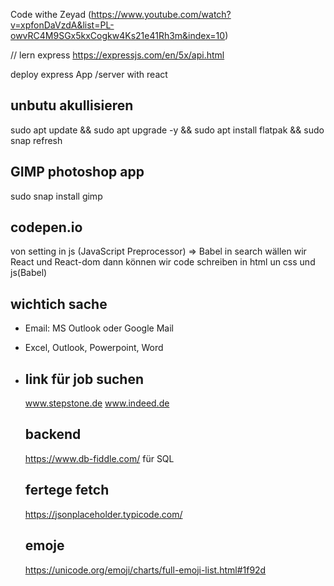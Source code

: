  Code withe Zeyad
 (https://www.youtube.com/watch?v=xpfonDaVzdA&list=PL-owvRC4M9SGx5kxCogkw4Ks21e41Rh3m&index=10)

// lern express
https://expressjs.com/en/5x/api.html


 deploy express App /server with react

## unbutu akullisieren
 sudo apt update && sudo apt upgrade -y && sudo apt install flatpak && sudo snap refresh

## GIMP photoshop app
 sudo snap install gimp

 ## codepen.io
 von setting  in js (JavaScript Preprocessor) => Babel 
 in search wällen wir React und React-dom
 dann können wir code schreiben in html un css und js(Babel)

 ## wichtich sache
 - Email: MS Outlook oder Google Mail
 - Excel, Outlook, Powerpoint, Word
- ## link für job suchen
   www.stepstone.de
   www.indeed.de

   ## backend
   https://www.db-fiddle.com/ 
   für SQL
   
   ## fertege fetch
   https://jsonplaceholder.typicode.com/
   ## emoje
   https://unicode.org/emoji/charts/full-emoji-list.html#1f92d